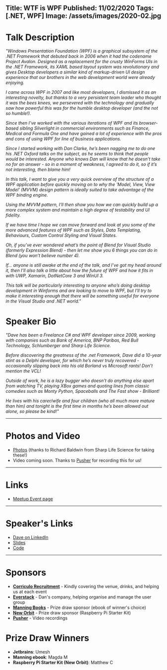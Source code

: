 Title: WTF is WPF
Published: 11/02/2020
Tags: [.NET, WPF]
Image: /assets/images/2020-02.jpg
---
# Talk Description

_"Windows Presentation Foundation (WPF) is a graphical subsystem of the .NET Framework that debuted back in 2006 when it had the codename Project Avalon. Designed as a replacement for the crusty WinForms UIs in the .NET Framework, its XAML based layout system was revolutionary and gives Desktop developers a similar kind of markup-driven UI design experience that our brothers in the web development world were already enjoying._

_I came across WPF in 2007 and like most developers, I dismissed it as an interesting novelty, but thanks to a very persistent team leader who thought it was the bees knees, we persevered with the technology and gradually saw how powerful this was for the humble desktop developer (and the not so humble!)._

_Since then I’ve worked with the various iterations of WPF and its browser-based sibling Silverlight in commercial environments such as Finance, Medical and Formula One and have gained a lot of experience with the pros and cons of using WPF for line of business applications._

_Since I started working with Dan Clarke, he’s been nagging me to do one his .NET Oxford talks on the subject, as he seems to think that people would be interested. Anyone who knows Dan will know that he doesn’t take no for an answer - so in a moment of weakness, I agreed to do it, so if it’s not interesting, then blame him!_

_In this talk, I want to give you a very quick overview of the structure of a WPF application before quickly moving on to why the 'Model, View, View Model' (MVVM) design pattern is ideally suited to take advantage of the WPF binding engine._

_Using the MVVM pattern, I’ll then show you how we can quickly build up a more complex system and maintain a high degree of testability and UI fidelity._

_If we have time I hope we can move forward and look at you some of the more advanced features of WPF such as Styles, Data Templating, Behaviours, Custom Control Styling and Visual States._

_Oh, if you’ve ever wondered what’s the point of Blend for Visual Studio (formerly Expression Blend) - then let me show you 6 things you can do in Blend (you won’t believe number 4)._

_If… anyone is still awake at the end of the talk, and I’ve got my head around it, then I’ll also talk a little about how the future of WPF and how it fits in with UWP, Xamarin, DotNetCore 3 and WinUI 3._

_This talk will be particularly interesting to anyone who’s doing desktop development in Winforms and are looking to move to WPF, but I’ll try to make it interesting enough that there will be something useful for everyone in the Visual Studio and .NET world."_

# Speaker Bio

_"Dave has been a Freelance C# and WPF developer since 2009, working with companies such as Bank of America, BNP Paribas, Red Bull Technology, Schlumberger and Sharp Life Science._

_Before discovering the greatness of the .net Framework, Dave did a 10-year stint as a Delphi developer, for which he’s never truly recovered - occasionally slipping back into his old Borland vs Microsoft rants! Don’t mention the VCL!_

_Outside of work, he is a lazy bugger who doesn’t do anything else apart from watching TV, playing XBox games and quoting lines from classic comedies such as Monty Python, Spaceballs and The Fast show - Brilliant!_

_He lives with his carer/wife and four children (who all much more mature than him) and tonight is the first time in months he’s been allowed out alone, so please be kind!"_

---

# Photos and Video

* [Photos](https://www.dropbox.com/sh/id3k9820ep1bk4r/AAAdMXfr9-NsvkkVh9uhbGw-a?dl=0) (thanks to Richard Baldwin from Sharp Life Science for taking these!)
* Video coming soon. Thanks to [Pusher](https://pusher.com) for recording this for us!

---

# Links

* [Meetup Event page](https://www.meetup.com/dotnetoxford/events/266827319/)

---

# Speaker's Links

* [Dave on LinkedIn](https://www.linkedin.com/in/djedigital/)
* [Slides](https://djedigital.visualstudio.com/_git/WTF_is_WPF?path=%2FWTF%20is%20WPF.pptx)
* [Code](https://djedigital.visualstudio.com/_git/WTF_is_WPF)

---

# Sponsors

* **[Corriculo Recruitment](https://corriculo.co.uk)** - Kindly covering the venue, drinks, and helping us at each event
* **[Everstack](https://www.everstack.com)** - Dan's company, helping organise and manage the user group
* **[Manning Books](https://www.manning.com)** - Prize draw sponsor (ebook of winner's choice)
* **[New Orbit](https://neworbit.co.uk)** - Prize draw sponsor (Raspberry Pi Starter Kit)
* **[Pusher](https://www.pusher.com/)** - Video recordings

# Prize Draw Winners

* **Jetbrains**: Umesh
* **Manning ebook**: Magda M
* **Raspberry Pi Starter Kit (New Orbit)**: Matthew C
